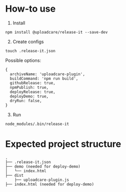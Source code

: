 # How-to use

1. Install
```
npm install @uploadcare/release-it --save-dev
```

2. Create configs
```
touch .release-it.json
```

Possible options:
```
{
  archiveName: 'uploadcare-plugin',
  buildCommand: 'npm run build',
  githubRelease: true,
  npmPublish: true,
  deployRelease: true,
  deployDemo: true,
  dryRun: false,
}
```

3. Run
```
node_modules/.bin/release-it
```

# Expected project structure
```
.
├── .release-it.json
├── demo (needed for deploy-demo)
│   └── index.html
├── dist
    ├── uploadcare-plugin.js
├── index.html (needed for deploy-demo)
```

